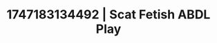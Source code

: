 ---
categories:
- Vocal tease
- Twerking tease
- Shibari art
- Shadow play
- Lover's breath
image: /assets/images/1747183134492.jpg
layout: post
seo:
  description: Featured content with artistic ABDL Play, Scat Fetish. HD images available.
  keywords: ABDL Play, Scat Fetish
  og_image: /assets/images/1747183134492.jpg
  schema_type: VisualArtwork
tags:
- ABDL Play
- '#1747183134492'
- Scat Fetish
title: 1747183134492 | Scat Fetish ABDL Play
---
